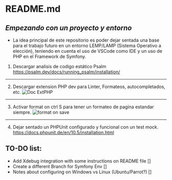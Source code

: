 # README.md
## *Empezando con un proyecto y entorno*

- La idea principal de este repositorio es poder dejar sentada una base para el trabajo futuro en un entorno LEMP/LAMP (Sistema Operativo a elección), teniendo en cuenta el uso de VSCode como IDE y un uso de PHP en el Framework de Symfony. 

1. Descargar analisis de codigo estático Psalm <https://psalm.dev/docs/running_psalm/installation/> 
------------------------------------------------------------------------------------
2. Descargar extension PHP dev para Linter, Formateos, autocompletados, etc. ![Doc ExtPHP](https://github.com/Juancruzlado/Repositorio-Semilla-Symfony/assets/82162416/d34ce026-4c9c-43bb-8057-a49559bcf358)
------------------------------------------------------------------------------------
3. Activar format on ctrl S para tener un formateo de pagina estandar siempre. ![format on save](https://github.com/Juancruzlado/Repositorio-Semilla-Symfony/assets/82162416/900819c7-cc6c-43a4-9de2-ab3f6d937101)
------------------------------------------------------------------------------------
4. Dejar sentado un PHPUnit configurado y funcional con un test mock. <https://docs.phpunit.de/en/10.5/installation.html>

## TO-DO list: 
- Add Xdebug integration with some instructions on README file []
- Create a different Branch for Symfony Env []
- Notes about configuring on Windows vs Linux (Ubuntu/Parrot?) []
  
